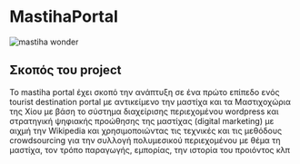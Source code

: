 # MastihaPortal

![mastiha wonder](https://raw.githubusercontent.com/ellak-monades-aristeias/MastihaPortal/master/Images/mastiha_wonder.jpg)

## Σκοπός του project

Το mastiha portal έχει σκοπό την ανάπτυξη σε ένα πρώτο επίπεδο ενός tourist destination portal με αντικείμενο την μαστίχα και τα Μαστιχοχώρια της Χίου με βάση το σύστημα διαχείρισης περιεχομένου wordpress και στρατηγική ψηφιακής προώθησης της μαστίχας (digital marketing) με αιχμή την Wikipedia και χρησιμοποιώντας τις τεχνικές και τις μεθόδους crowdsourcing για την συλλογή πολυμεσικού περιεχομένου με θέμα τη μαστίχα, τον τρόπο παραγωγής, εμπορίας, την ιστορία του προιόντος κλπ
